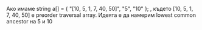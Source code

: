 Aко имаме string a[] = { "[10, 5, 1, 7, 40, 50]", "5", "10" }; , където [10, 5, 1, 7, 40, 50] е preorder traversal array. 
Идеята е да намерим lowest common ancestor на 5 и 10
